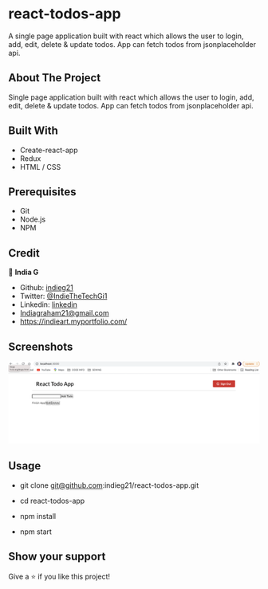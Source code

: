 # react-todos-app
A single page application built with react which allows the user to login, add, edit, delete & update todos. App
can fetch todos from jsonplaceholder api.


## About The Project

 Single page application built with react which allows the user to login, add, edit, delete & update todos. App
can fetch todos from jsonplaceholder api.

## Built With

- Create-react-app
- Redux
- HTML / CSS

## Prerequisites
 - Git
 - Node.js
 - NPM

## Credit

👤 **India G**

-   Github: [indieg21](https://github.com/indieg21)
-   Twitter: [@IndieTheTechGi1](https://twitter.com/IndieTheTechGi1)
-   Linkedin: [linkedin](https://www.linkedin.com/in/india-g-a9046b78/)
-   <Indiagraham21@gmail.com>
-   <https://indieart.myportfolio.com/>

## Screenshots

<img src="public/todoappimage.png" >

## Usage

- git clone git@github.com:indieg21/react-todos-app.git

- cd react-todos-app

- npm install

- npm start

## Show your support

Give a ⭐️ if you like this project!

